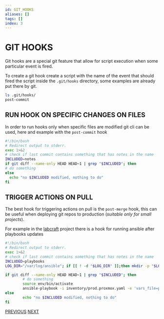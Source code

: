 ```yaml
---
id: GIT_HOOKS
aliases: []
tags: []
index: 3
---
```


# GIT HOOKS

Git hooks are a special git feature that allow for script execution when some particular event is fired.

To create a git hook create a script with the name of the event that should fired the script inside the `.git/hooks` directory, some examples are already put there by git.

```bash
ls .git/hooks/
post-commit
```

## RUN HOOK ON SPECIFIC CHANGES ON FILES

In order to run hooks only when specific files are modified git cli can be used, here and example with the `post-commit` hook

```bash
#!/bin/bash
# Redirect output to stderr.
exec 1>&2
# check if last commit contains something that has notes in the name
INCLUDED=notes
if git diff --name-only HEAD HEAD~1 | grep "$INCLUDED"; then
# do something
else
  echo "no $INCLUDED modified, nothing to do"
fi
```

## TRIGGER ACTIONS ON PULL 

The best hook for triggering actions on pull is the `post-merge` hook, this can be useful when deploying git repos to production (*suitable only for small projects*).

For example in the [labcraft](https://github.com/carnivuth/labcraft) project there is a hook for running ansible after playbooks updates

```bash
#!/bin/bash
# Redirect output to stderr.
exec 1>&2
# check if last commit contains something that has notes in the name
INCLUDED=playbooks
LOG_DIR="/var/log/ansible"; if [[ ! -d "$LOG_DIR" ]];then mkdir -p "$LOG_DIR"; fi

if git diff --name-only HEAD HEAD~1 | grep "$INCLUDED"; then
        # do something
        source env/bin/activate
        ansible-playbook -i inventory/prod.proxmox.yaml -e 'vars_file=prod' playbooks/common.yml > "$LOG_DIR/common.log"
else
        echo "no $INCLUDED modified, nothing to do"
fi
```

[PREVIOUS](pages/bash_automation/SETUP_HETZNER_STORAGEBOX_BACKUP.md) [NEXT](pages/git_github/CREATE_CI_GITHUB_ACTIONS.md)
